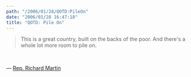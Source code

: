 ```yaml
---
path: "/2006/01/28/QOTD:PileOn" 
date: "2006/01/28 16:47:18" 
title: "QOTD: Pile On" 
---
```

<blockquote><p>This is a great country, built on the backs of the poor. And there's a whole lot more room to pile on.</p></blockquote><br><p>&#8212; <a href="http://web.mac.com/dogpictures/iWeb/Ask%20a%20Republican/Video%20from%20Seattle%2005/Video%20from%20Seattle%2005.html">Rep. Richard Martin</a></p>